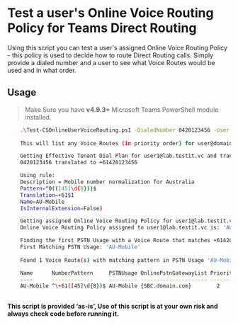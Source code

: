 # Test a user's Online Voice Routing Policy for Teams Direct Routing

Using this script you can test a user's assigned Online Voice Routing Policy - this policy is used to decide how to route Direct Routing calls. 
Simply provide a dialed number and a user to see what Voice Routes would be used and in what order.

## Usage

> Make Sure you have **v4.9.3+** Microsoft Teams PowerShell module installed.
> 
```sh    
    .\Test-CSOnlineUserVoiceRouting.ps1 -DialedNumber 0420123456 -User user@domain.com
   
    This will list any Voice Routes (in priority order) for user@domain.com calling 0420123456

    Getting Effective Tenant Dial Plan for user1@lab.testit.vc and translating number...
    0420123456 translated to +61420123456

    Using rule:
	Description = Mobile number normalization for Australia
	Pattern=^0(([45]\d{8}))$
	Translation=+61$1
	Name=AU-Mobile
	IsInternalExtension=False)

    Getting assigned Online Voice Routing Policy for user1@lab.testit.vc...
    Online Voice Routing Policy assigned to user1@lab.testit.vc is: 'AU-International-Calling'

    Finding the first PSTN Usage with a Voice Route that matches +61420123456...
    First Matching PSTN Usage: 'AU-Mobile'
    
    Found 1 Voice Route(s) with matching pattern in PSTN Usage 'AU-Mobile', listing in priority order...

    Name      NumberPattern     PSTNUsage OnlinePstnGatewayList Priority
    ----      -------------     --------- --------------------- --------
    AU-Mobile ^\+61([45]\d{8})$ AU-Mobile {SBC.domain.com}        2
    
```

**This script is provided ‘as-is’, Use of this script is at your own risk and always check code before running it.**

